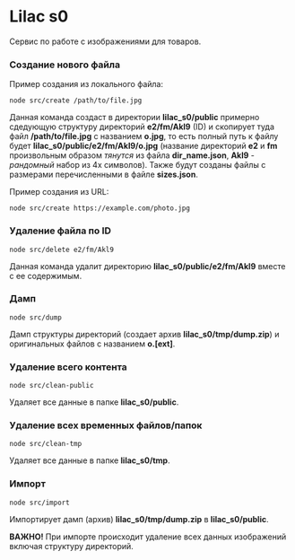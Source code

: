 # Lilac s0

Сервис по работе с изображениями для товаров.

### Создание нового файла

Пример создания из локального файла:

```shell
node src/create /path/to/file.jpg
```

Данная команда создаст в директории **lilac_s0/public** примерно сдедующую структуру директорий **e2/fm/Akl9** (ID) и скопирует туда файл **/path/to/file.jpg** с названием **o.jpg**, то есть полный путь к файлу будет **lilac_s0/public/e2/fm/Akl9/o.jpg** (название директорий **e2** и **fm** произвольным образом _тянутся_ из файла **dir_name.json**, **Akl9** - _рандомный_ набор из 4х символов). Также будут созданы файлы с размерами перечисленными в файле **sizes.json**.

Пример создания из URL:

```shell
node src/create https://example.com/photo.jpg
```

### Удаление файла по ID

```shell
node src/delete e2/fm/Akl9
```

Данная команда удалит директорию **lilac_s0/public/e2/fm/Akl9** вместе с ее содержимым.

### Дамп

```shell
node src/dump
```

Дамп структуры директорий (создает архив **lilac_s0/tmp/dump.zip**) и оригинальных файлов с названием **o.[ext]**.

### Удаление всего контента

```shell
node src/clean-public
```

Удаляет все данные в папке **lilac_s0/public**.

### Удаление всех временных файлов/папок

```shell
node src/clean-tmp
```

Удаляет все данные в папке **lilac_s0/tmp**.

### Импорт

```shell
node src/import
```

Импортирует дамп (архив) **lilac_s0/tmp/dump.zip** в **lilac_s0/public**.

**ВАЖНО!** При импорте происходит удаление всех данных изображений включая структуру директорий.

